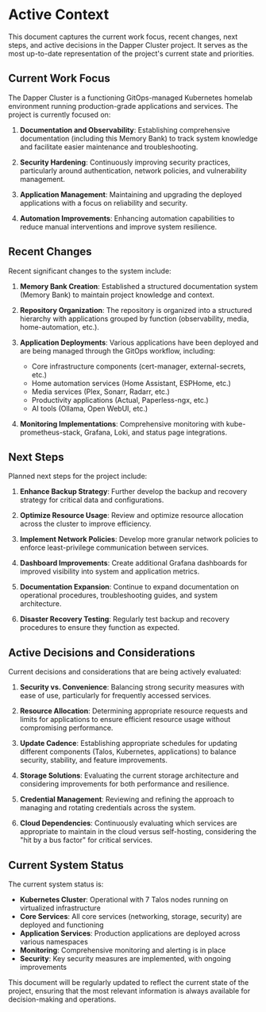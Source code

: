 # Active Context

This document captures the current work focus, recent changes, next steps, and active decisions in the Dapper Cluster project. It serves as the most up-to-date representation of the project's current state and priorities.

## Current Work Focus

The Dapper Cluster is a functioning GitOps-managed Kubernetes homelab environment running production-grade applications and services. The project is currently focused on:

1. **Documentation and Observability**: Establishing comprehensive documentation (including this Memory Bank) to track system knowledge and facilitate easier maintenance and troubleshooting.

2. **Security Hardening**: Continuously improving security practices, particularly around authentication, network policies, and vulnerability management.

3. **Application Management**: Maintaining and upgrading the deployed applications with a focus on reliability and security.

4. **Automation Improvements**: Enhancing automation capabilities to reduce manual interventions and improve system resilience.

## Recent Changes

Recent significant changes to the system include:

1. **Memory Bank Creation**: Established a structured documentation system (Memory Bank) to maintain project knowledge and context.

2. **Repository Organization**: The repository is organized into a structured hierarchy with applications grouped by function (observability, media, home-automation, etc.).

3. **Application Deployments**: Various applications have been deployed and are being managed through the GitOps workflow, including:
   - Core infrastructure components (cert-manager, external-secrets, etc.)
   - Home automation services (Home Assistant, ESPHome, etc.)
   - Media services (Plex, Sonarr, Radarr, etc.)
   - Productivity applications (Actual, Paperless-ngx, etc.)
   - AI tools (Ollama, Open WebUI, etc.)

4. **Monitoring Implementations**: Comprehensive monitoring with kube-prometheus-stack, Grafana, Loki, and status page integrations.

## Next Steps

Planned next steps for the project include:

1. **Enhance Backup Strategy**: Further develop the backup and recovery strategy for critical data and configurations.

2. **Optimize Resource Usage**: Review and optimize resource allocation across the cluster to improve efficiency.

3. **Implement Network Policies**: Develop more granular network policies to enforce least-privilege communication between services.

4. **Dashboard Improvements**: Create additional Grafana dashboards for improved visibility into system and application metrics.

5. **Documentation Expansion**: Continue to expand documentation on operational procedures, troubleshooting guides, and system architecture.

6. **Disaster Recovery Testing**: Regularly test backup and recovery procedures to ensure they function as expected.

## Active Decisions and Considerations

Current decisions and considerations that are being actively evaluated:

1. **Security vs. Convenience**: Balancing strong security measures with ease of use, particularly for frequently accessed services.

2. **Resource Allocation**: Determining appropriate resource requests and limits for applications to ensure efficient resource usage without compromising performance.

3. **Update Cadence**: Establishing appropriate schedules for updating different components (Talos, Kubernetes, applications) to balance security, stability, and feature improvements.

4. **Storage Solutions**: Evaluating the current storage architecture and considering improvements for both performance and resilience.

5. **Credential Management**: Reviewing and refining the approach to managing and rotating credentials across the system.

6. **Cloud Dependencies**: Continuously evaluating which services are appropriate to maintain in the cloud versus self-hosting, considering the "hit by a bus factor" for critical services.

## Current System Status

The current system status is:

- **Kubernetes Cluster**: Operational with 7 Talos nodes running on virtualized infrastructure
- **Core Services**: All core services (networking, storage, security) are deployed and functioning
- **Application Services**: Production applications are deployed across various namespaces
- **Monitoring**: Comprehensive monitoring and alerting is in place
- **Security**: Key security measures are implemented, with ongoing improvements

This document will be regularly updated to reflect the current state of the project, ensuring that the most relevant information is always available for decision-making and operations.
